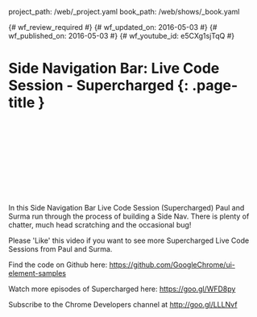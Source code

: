project_path: /web/_project.yaml
book_path: /web/shows/_book.yaml

{# wf_review_required #}
{# wf_updated_on: 2016-05-03 #}
{# wf_published_on: 2016-05-03 #}
{# wf_youtube_id: e5CXg1sjTqQ #}

# Side Navigation Bar: Live Code Session - Supercharged {: .page-title }


<div class="video-wrapper">
  <iframe class="devsite-embedded-youtube-video" data-video-id="e5CXg1sjTqQ"
          data-autohide="1" data-showinfo="0" frameborder="0" allowfullscreen>
  </iframe>
</div>


In this Side Navigation Bar Live Code Session (Supercharged) Paul and Surma run through the process of building a Side Nav. There is plenty of chatter, much head scratching and the occasional bug! 

Please 'Like' this video if you want to see more Supercharged Live Code Sessions from Paul and Surma. 

Find the code on Github here: https://github.com/GoogleChrome/ui-element-samples

Watch more episodes of Supercharged here: https://goo.gl/WFD8py

Subscribe to the Chrome Developers channel at http://goo.gl/LLLNvf
